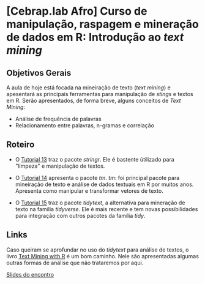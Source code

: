 # [Cebrap.lab Afro] Curso de manipulação, raspagem e mineração de dados em R: Introdução ao *text mining*

## Objetivos Gerais

A aula de hoje está focada na mineiração de texto (*text mining*) e apesentará as principais ferramentas para manipulação de *stings* e textos em R. Serão apresentados, de forma breve, alguns conceitos de *Text Mining*:
- Análise de frequência de palavras
- Relacionamento entre palavras, n-gramas e correlação

## Roteiro

- O [Tutorial 13](https://github.com/thiagomeireles/cebrap_afro_2021/blob/main/tutoriais/Tutorial_13.md) traz o pacote *stringr*. Ele é bastente útilizado para "limpeza" e manipulação de textos.

- O [Tutorial 14](https://github.com/thiagomeireles/cebrap_afro_2021/blob/main/tutoriais/Tutorial_14.md) apresenta o pacote *tm*. *tm*: foi principal pacote para mineiração de texto e análise de dados textuais em R por muitos anos. Apresenta como manipular e transformar vetores de texto. 

- O [Tutorial 15](https://github.com/thiagomeireles/cebrap_afro_2021/blob/main/tutoriais/Tutorial_15.md) traz o pacote *tidytext*, a alternativa para mineração de texto na família *tidyverse*. Ele é mais recente e tem novas possibilidades para integração com outros pacotes da família *tidy*.

## Links

Caso queiram se aprofundar no uso do *tidytext* para análise de textos, o livro [Text Mining with R](https://www.tidytextmining.com/) é um bom caminho. Nele são apresentadas algumas outras formas de análise que não trataremos por aqui.

[Slides do encontro](https://drive.google.com/file/d/10IPEQUAwbe-s4Th9bHitKEOH4eXTG5yw/view?usp=sharing)
